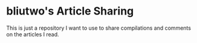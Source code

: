 # bliutwo's Article Sharing

This is just a repository I want to use to share compilations and comments on the articles I read.

